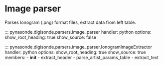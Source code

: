 # Image parser

Parses Ionogram (.png) format files, extract data from left table.

::: pynasonde.digisonde.parsers.image_parser
    handler: python
    options:
        show_root_heading: true
        show_source: false

::: pynasonde.digisonde.parsers.image_parser.IonogramImageExtractor
    handler: python
    options:
        show_root_heading: true
        show_source: true
        members:
            - __init__
            - extract_header
            - parse_artist_params_table
            - extract_text